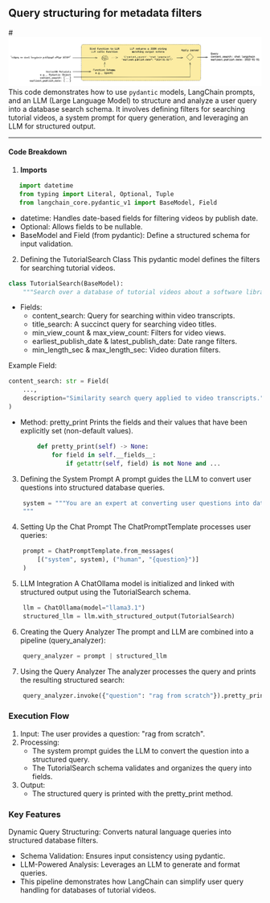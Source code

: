 ## Query structuring for metadata filters
#![alt text](metadata-filters.png)
This code demonstrates how to use `pydantic` models, LangChain prompts, and an LLM (Large Language Model) to structure and analyze a user query into a database search schema. It involves defining filters for searching tutorial videos, a system prompt for query generation, and leveraging an LLM for structured output.

---

#### **Code Breakdown**

1. **Imports**
```python
   import datetime
   from typing import Literal, Optional, Tuple
   from langchain_core.pydantic_v1 import BaseModel, Field
```
- datetime: Handles date-based fields for filtering videos by publish date.
- Optional: Allows fields to be nullable.
- BaseModel and Field (from pydantic): Define a structured schema for input validation.

2. Defining the TutorialSearch Class This pydantic model defines the filters for searching tutorial videos.
```python
class TutorialSearch(BaseModel):
    """Search over a database of tutorial videos about a software library."""
```
- Fields:
    - content_search: Query for searching within video transcripts.
    - title_search: A succinct query for searching video titles.
    - min_view_count & max_view_count: Filters for video views.
    - earliest_publish_date & latest_publish_date: Date range filters.
    - min_length_sec & max_length_sec: Video duration filters.

Example Field:
```python
content_search: str = Field(
    ...,
    description="Similarity search query applied to video transcripts."
)
```

- Method: pretty_print Prints the fields and their values that have been explicitly set (non-default values).
```python
        def pretty_print(self) -> None:
            for field in self.__fields__:
                if getattr(self, field) is not None and ...
```
3. Defining the System Prompt A prompt guides the LLM to convert user questions into structured database queries.
```python
    system = """You are an expert at converting user questions into database queries. ...
    """
```
4. Setting Up the Chat Prompt The ChatPromptTemplate processes user queries:
```python
    prompt = ChatPromptTemplate.from_messages(
        [("system", system), ("human", "{question}")]
    )
```
5. LLM Integration A ChatOllama model is initialized and linked with structured output using the TutorialSearch schema.
```python
    llm = ChatOllama(model="llama3.1")
    structured_llm = llm.with_structured_output(TutorialSearch)
```
6. Creating the Query Analyzer The prompt and LLM are combined into a pipeline (query_analyzer):
```python
    query_analyzer = prompt | structured_llm
```
7. Using the Query Analyzer The analyzer processes the query and prints the resulting structured search:
```python
    query_analyzer.invoke({"question": "rag from scratch"}).pretty_print()
```
### Execution Flow

1. Input: The user provides a question: "rag from scratch".
2. Processing:
    - The system prompt guides the LLM to convert the question into a structured query.
    - The TutorialSearch schema validates and organizes the query into fields.
3. Output:
    - The structured query is printed with the pretty_print method.

### Key Features

Dynamic Query Structuring: Converts natural language queries into structured database filters.
- Schema Validation: Ensures input consistency using pydantic.
- LLM-Powered Analysis: Leverages an LLM to generate and format queries.
- This pipeline demonstrates how LangChain can simplify user query handling for databases of tutorial videos.